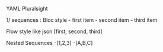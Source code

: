 YAML Pluralsight

1/ sequences :
Bloc style
	- first item
	- second item
	- third item
	
Flow style like json
	[first, second, third]

Nested Sequences
-[1,2,3]
-[A,B,C]
